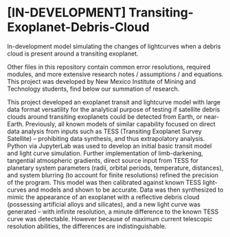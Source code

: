 # [IN-DEVELOPMENT] Transiting-Exoplanet-Debris-Cloud
In-development model simulating the changes of lightcurves when a debris cloud is present around a transiting exoplanet.

Other files in this repository contain common error resolutions, required modules, and more extensive research notes / assumptions / and equations. 
This project was developed by New Mexico Institute of Mining and Technology students, find below our summation of research. 

This project developed an exoplanet transit and lightcurve model with large data format versatility for the analytical purpose of testing if satellite debris clouds around transiting exoplanets could be detected from Earth, or near-Earth. Previously, all known models of similar capability focused on direct data analysis from inputs such as TESS (Transiting Exoplanet Survey Satellite) – prohibiting data synthesis, and thus extrapolatory analysis. Python via JupyterLab was used to develop an initial basic transit model and light curve simulation. Further implementation of limb-darkening, tangential atmospheric gradients, direct source input from TESS for planetary system parameters (radii, orbital periods, temperature, distances), and system blurring (to account for finite resolutions) refined the precision of the program. This model was then calibrated against known TESS light-curves and models and shown to be accurate. Data was then synthesized to mimic the appearance of an exoplanet with a reflective debris cloud (possessing artificial alloys and silicates), and a new light curve was generated – with infinite resolution, a minute difference to the known TESS curve was detectable. However because of maximum current telescopic resolution abilities, the differences are indistinguishable.
